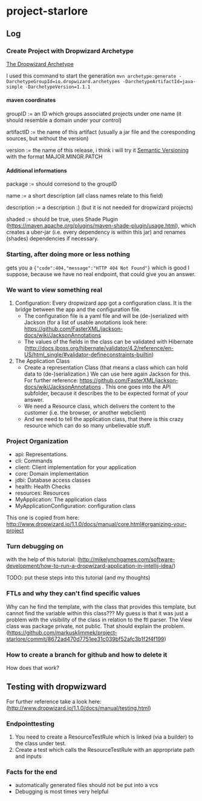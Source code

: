 # project-starlore

## Log

### Create Project with Dropwizard Archetype

[The Dropwizard Archetype](https://github.com/dropwizard/dropwizard/tree/master/dropwizard-archetypes)

I used this command to start the generation
```mvn archetype:generate -DarchetypeGroupId=io.dropwizard.archetypes -DarchetypeArtifactId=java-simple -DarchetypeVersion=1.1.1```

#### maven coordinates

groupID := an ID which groups associated projects under one name (it should resemble a domain under your control)

artifactID := the name of this artifact (usually a jar file and the coresponding sources, but without the version)

version := the name of this release, i think i will try it [Semantic Versioning](http://semver.org/) with the format MAJOR.MINOR.PATCH

#### Additional informations

package := should corresond to the groupID

name := a short description (all class names relate to this field)

description := a description :) (but it is not needed for dropwizard projects)

shaded := should be true, uses Shade Plugin (https://maven.apache.org/plugins/maven-shade-plugin/usage.html), which creates a uber-jar (i.e. every dependency is within this jar) and renames (shades)  dependencies if necessary. 


### Starting, after doing more or less nothing
 gets you a
 ```{"code":404,"message":"HTTP 404 Not Found"}``` which is good I suppose, because we have no real endpoint, that could give you an answer.

### We want to view something real
1. Configuration: Every dropwizard app got a configuration class. It is the bridge between the app and the configuration file.
    * The configuration file is a yaml file and will be (de-)serialized with Jackson (for a list of usable anotations look here: https://github.com/FasterXML/jackson-docs/wiki/JacksonAnnotations
    * The values of the fields in the class can be validated with Hibernate (http://docs.jboss.org/hibernate/validator/4.2/reference/en-US/html_single/#validator-defineconstraints-builtin)
2. The Application Class
    * Create a representation Class (that means a class which can hold data to (de-)serialization.) We can use here again Jackson for this. For further reference: https://github.com/FasterXML/jackson-docs/wiki/JacksonAnnotations . This one goes into the API subfolder, because it describes the to be expected format of your answer.
    * We need a Resource class, which delivers the content to the customer (i.e. the browser, or another webclient)
    * And we need to tell the application class, that there is this crazy resource which can do so many unbelievable stuff.

### Project Organization
* api: Representations.
* cli: Commands
* client: Client implementation for your application
* core: Domain implementation
* jdbi: Database access classes
* health: Health Checks
* resources: Resources
* MyApplication: The application class
* MyApplicationConfiguration: configuration class

This one is copied from here: http://www.dropwizard.io/1.1.0/docs/manual/core.html#organizing-your-project

### Turn debugging on
with the help of this tutorial:
(http://mikelynchgames.com/software-development/how-to-run-a-dropwizard-application-in-intellij-idea/)

TODO: put these steps into this tutorial (and my thoughts)

### FTLs and why they can't find specific values
Why can he find the template, with the class that provides this template, but cannot find the variable within this class???
My guess is that it was just a problem with the visibility of the class in relation to the ftl parser.
The View class was package private, not public. That should explain the problem.
(https://github.com/markusklimmek/project-starlore/commit/8672ad470d7751ee31c039bf52afc3b1f2f4f199)

### How to create a branch for github and how to delete it
How does that work?

## Testing with dropwizward

For further reference take a look here:(http://www.dropwizard.io/1.1.0/docs/manual/testing.html)

### Endpointtesting
1. You need to create a ResourceTestRule which is linked (via a builder) to the class under test.
2. Create a test which calls the ResourceTestRule with an appropriate path and inputs

### Facts for the end
* automatically generated files should not be put into a vcs
* Debugging is most times very helpful